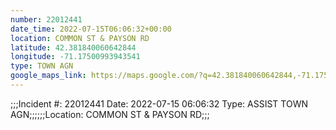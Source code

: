 ```yaml
---
number: 22012441
date_time: 2022-07-15T06:06:32+00:00
location: COMMON ST & PAYSON RD
latitude: 42.381840060642844
longitude: -71.17500993943541
type: TOWN AGN
google_maps_link: https://maps.google.com/?q=42.381840060642844,-71.17500993943541
---
```


;;;Incident #: 22012441  Date: 2022-07-15 06:06:32   Type: ASSIST TOWN AGN;;;;;;Location: COMMON ST & PAYSON RD;;;
